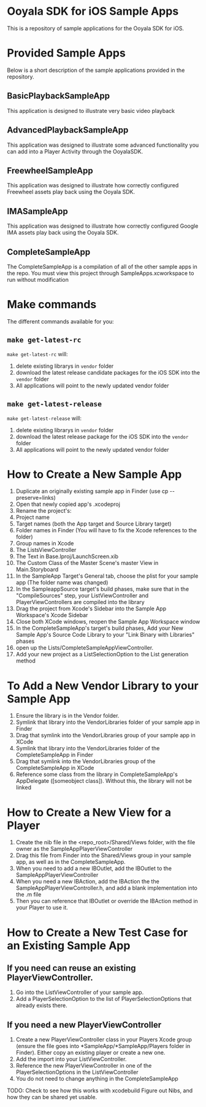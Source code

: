 Ooyala SDK for iOS Sample Apps
==================================

This is a repository of sample applications for the Ooyala SDK for iOS.

# Provided Sample Apps

Below is a short description of the sample applications provided in the repository.

## BasicPlaybackSampleApp

This application is designed to illustrate very basic video playback

## AdvancedPlaybackSampleApp

This application was designed to illustrate some advanced functionality you can add into a Player Activity through the OoyalaSDK.

## FreewheelSampleApp

This application was designed to illustrate how correctly configured Freewheel assets play back using the Ooyala SDK.

## IMASampleApp

This application was designed to illustrate how correctly configured Google IMA assets play back using the Ooyala SDK.

## CompleteSampleApp

The CompleteSampleApp is a compilation of all of the other sample apps in the repo.  You must view this project through SampleApps.xcworkspace to run without modification

# Make commands

The different commands available for you:

## `make get-latest-rc`

`make get-latest-rc` will:

1. delete existing librarys in `vendor` folder
2. download the latest release candidate packages for the iOS SDK into the `vendor` folder
3. All applications will point to the newly updated vendor folder

## `make get-latest-release`

`make get-latest-release` will:

1. delete existing librarys in `vendor` folder
2. download the latest release package for the iOS SDK into the `vendor` folder
3. All applications will point to the newly updated vendor folder

# How to Create a New Sample App
1. Duplicate an originally existing sample app in Finder (use cp --preserve=links)
2. Open that newly copied app's .xcodeproj
3. Rename the project's:
  1. Project name
  2. Target names (both the App target and Source Library target)
  3. Folder names in Finder (You will have to fix the Xcode references to the folder)
  4. Group names in Xcode
  5. The ListsViewController
  6. The Text in Base.lproj/LaunchScreen.xib
  7. The Custom Class of the Master Scene's master View in Main.Storyboard
4. In the SampleApp Target's General tab, choose the plist for your sample app (The folder name was changed)
5. In the SampleappSource target's build phases, make sure that in the "CompileSources" step, your ListViewController and PlayerViewControllers are compiled into the library
6. Drag the project from Xcode's Sidebar into the Sample App Workspace's Xcode Sidebar
7. Close both XCode windows, reopen the Sample App Workspace window
8. In the CompleteSampleApp's target's build phases, Add your New Sample App's Source Code Library to your "Link Binary with Libraries" phases
9. open up the Lists/CompleteSampleAppViewController.
10. Add your new project as a ListSelectionOption to the List generation method


# To Add a New Vendor Library to your Sample App
1. Ensure the library is in the Vendor folder.
2. Symlink that library into the VendorLibraries folder of your sample app in Finder
3. Drag that symlink into the VendorLibraries group of your sample app in XCode
4. Symlink that library into the VendorLibraries folder of the CompleteSampleApp in Finder
5. Drag that symlink into the VendorLibraries group of the CompleteSampleApp in XCode
6. Reference some class from the library in CompleteSampleApp's AppDelegate ([someobject class]).  Without this, the library will not be linked

# How to Create a New View for a Player
1. Create the nib file in the <repo_root>/Shared/Views folder, with the file owner as the SampleAppPlayerViewController
2. Drag this file from Finder into the Shared/Views group in your sample app, as well as in the CompleteSampleApp.
3. When you need to add a new IBOutlet, add the IBOutlet to the SampleAppPlayerViewController
4. When you need a new IBAction, add the IBAction the the SampleAppPlayerViewController.h, and add a blank implementation into the .m file
5. Then you can reference that IBOutlet or override the IBAction method in your Player to use it.

# How to Create a New Test Case for an Existing Sample App
## If you need can reuse an existing PlayerViewController.
1. Go into the ListViewController of your sample app. 
2. Add a PlayerSelectionOption to the list of PlayerSelectionOptions that already exists there.

## If you need a new PlayerViewController
1. Create a new PlayerViewController class in your Players Xcode group (ensure the file goes into *SampleApp/*SampleApp/Players folder in Finder).  Either copy an existing player or create a new one.
2. Add the import into your ListViewController.
3. Reference the new PlayerViewController in one of the PlayerSelectionOptions in the ListViewController
4. You do not need to change anything in the CompleteSampleApp

TODO:
Check to see how this works with xcodebuild
Figure out Nibs, and how they can be shared yet usable.
